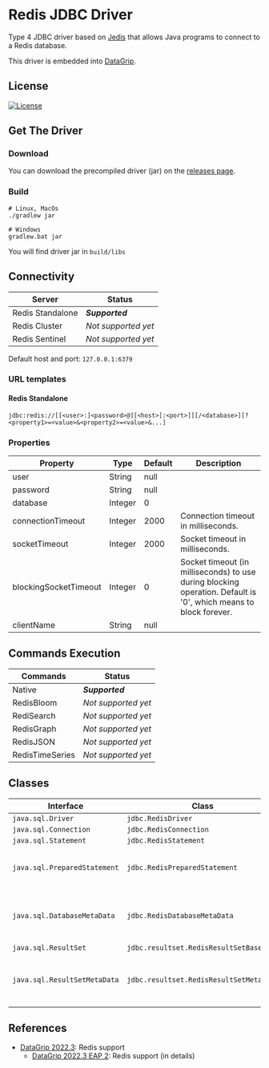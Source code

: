 # Redis JDBC Driver

Type 4 JDBC driver based on [Jedis](https://github.com/redis/jedis) that allows Java programs to connect to a Redis database.

This driver is embedded into [DataGrip](https://www.jetbrains.com/datagrip/).

## License

[![License](https://img.shields.io/badge/License-Apache%202.0-yellowgreen.svg)](./LICENSE)

## Get The Driver

### Download

You can download the precompiled driver (jar) on the [releases page](https://github.com/DataGrip/redis-jdbc-driver/releases).

### Build

```
# Linux, MacOs
./gradlew jar

# Windows
gradlew.bat jar
```

You will find driver jar in ```build/libs```

## Connectivity

| Server              | Status              |
| ------------------- | ------------------- |
| Redis Standalone    | ***Supported***     |
| Redis Cluster       | *Not supported yet* |
| Redis Sentinel      | *Not supported yet* |

Default host and port: ```127.0.0.1:6379```

### URL templates

#### Redis Standalone
```
jdbc:redis://[[<user>:]<password>@][<host>[:<port>]][/<database>][?<property1>=<value>&<property2>=<value>&...]
```

### Properties

| Property              | Type    | Default | Description                         |
| --------------------- | ------- | ------- | ----------------------------------- |
| user                  | String  | null    |                                     |
| password              | String  | null    |                                     |
| database              | Integer | 0       |                                     |
| connectionTimeout     | Integer | 2000    | Connection timeout in milliseconds. |
| socketTimeout         | Integer | 2000    | Socket timeout in milliseconds.     |
| blockingSocketTimeout | Integer | 0       | Socket timeout (in milliseconds) to use during blocking operation. Default is '0', which means to block forever. |
| clientName            | String  | null    |                                     |


## Commands Execution


| Commands        | Status              |
| --------------- | ------------------- |
| Native          | ***Supported***     |
| RedisBloom      | *Not supported yet* |
| RediSearch      | *Not supported yet* |
| RedisGraph      | *Not supported yet* |
| RedisJSON       | *Not supported yet* |
| RedisTimeSeries | *Not supported yet* |

## Classes

| Interface                       | Class                           | Comment                                                                             |
| ------------------------------- | ------------------------------- | ----------------------------------------------------------------------------------- |
|```java.sql.Driver```            |```jdbc.RedisDriver```           |                                                                                     |
|```java.sql.Connection```        |```jdbc.RedisConnection```       |                                                                                     |
|```java.sql.Statement```         |```jdbc.RedisStatement```        |                                                                                     |
|```java.sql.PreparedStatement``` |```jdbc.RedisPreparedStatement```| **Dummy implementation**: it is equivalent to ```jdbc.RedisStatement```.            |
|```java.sql.DatabaseMetaData```  |```jdbc.RedisDatabaseMetaData``` | **Minimal implementation**: it does not contain information about database objects. |
|```java.sql.ResultSet```         |```jdbc.resultset.RedisResultSetBase```|                                                                               |
|```java.sql.ResultSetMetaData``` |```jdbc.resultset.RedisResultSetMetaData```| **Partial implementation**: it contains only information about columns.   |

## References

* [DataGrip 2022.3](https://www.jetbrains.com/datagrip/whatsnew/2022-3/): Redis support
  +  [DataGrip 2022.3 EAP 2](https://blog.jetbrains.com/datagrip/2022/11/02/datagrip-2022-3-eap-2-redis-support/): Redis support (in details)
